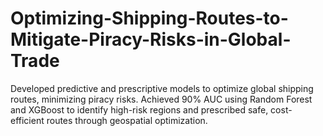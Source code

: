 # Optimizing-Shipping-Routes-to-Mitigate-Piracy-Risks-in-Global-Trade
Developed predictive and prescriptive models to optimize global shipping routes, minimizing piracy risks. Achieved 90% AUC using Random Forest and XGBoost to identify high-risk regions and prescribed safe, cost-efficient routes through geospatial optimization. 
